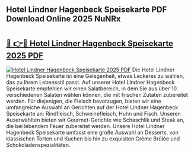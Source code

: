 ## Hotel Lindner Hagenbeck Speisekarte PDF Download Online 2025 NuNRx

# <h2><a href="http://gcd3ell.nevu.top/?p=Hotel+Lindner+Hagenbeck+Speisekarte">🔗 👉🔴 Hotel Lindner Hagenbeck Speisekarte 2025 PDF</a></h2>

[![Hotel Lindner Hagenbeck Speisekarte 2025 PDF](https://i.imgur.com/dBaPXMq.png)](http://gcd3ell.nevu.top/?p=Hotel+Lindner+Hagenbeck+Speisekarte)
Die Hotel Lindner Hagenbeck Speisekarte ist eine Gelegenheit, etwas Leckeres zu wählen, das zu Ihrem Lebensstil passt. Auf unserer Hotel Lindner Hagenbeck Speisekarte empfehlen wir einen Salatbereich, in dem Sie aus über 10 verschiedenen Salaten wählen können, die mit frischen Zutaten zubereitet werden. Für diejenigen, die Fleisch bevorzugen, bieten wir eine umfangreiche Auswahl an Gerichten auf der Hotel Lindner Hagenbeck Speisekarte an: Rindfleisch, Schweinefleisch, Huhn und Fisch. Unseren Auserwählten bieten wir Gourmet-Gerichte wie Schaschlik und Steak an, die bei lebendem Feuer zubereitet werden. Unsere Hotel Lindner Hagenbeck Speisekarte umfasst eine große Auswahl an Desserts, von klassischen Torten und Kuchen bis hin zu exquisiten Crème Brûlée und Schokoladenspezialitäten.
